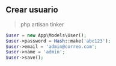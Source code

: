 
## Crear usuario

> php artisan tinker

```php
$user = new App\Models\User();
$user->password = Hash::make('abc123');
$user->email = 'admin@correo.com';
$user->name = 'admin';
$user->save();
```
